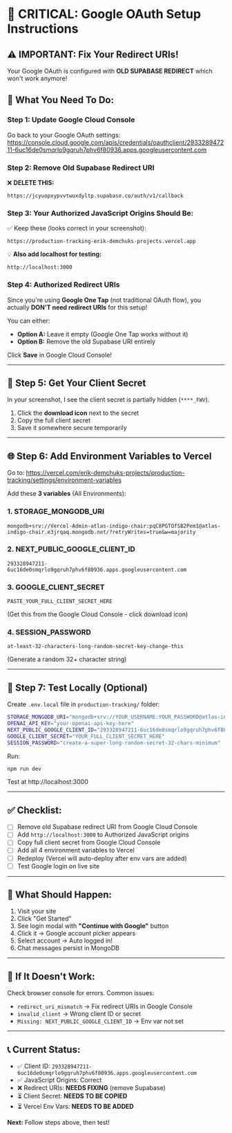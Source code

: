 # 🚨 CRITICAL: Google OAuth Setup Instructions

## ⚠️ **IMPORTANT: Fix Your Redirect URIs!**

Your Google OAuth is configured with **OLD SUPABASE REDIRECT** which won't work anymore!

## 🔧 **What You Need To Do:**

### **Step 1: Update Google Cloud Console**

Go back to your Google OAuth settings:
https://console.cloud.google.com/apis/credentials/oauthclient/293328947211-6uc16de0smqrlo9gqruh7phv6f80936.apps.googleusercontent.com

### **Step 2: Remove Old Supabase Redirect URI**

❌ **DELETE THIS:**
```
https://jcyuopxypvvtwuxdyltp.supabase.co/auth/v1/callback
```

### **Step 3: Your Authorized JavaScript Origins Should Be:**

✅ Keep these (looks correct in your screenshot):
```
https://production-tracking-erik-demchuks-projects.vercel.app
```

💡 **Also add localhost for testing:**
```
http://localhost:3000
```

### **Step 4: Authorized Redirect URIs**

Since you're using **Google One Tap** (not traditional OAuth flow), you actually **DON'T need redirect URIs** for this setup! 

You can either:
- **Option A:** Leave it empty (Google One Tap works without it)
- **Option B:** Remove the old Supabase URI entirely

Click **Save** in Google Cloud Console!

---

## 🔑 **Step 5: Get Your Client Secret**

In your screenshot, I see the client secret is partially hidden (`****_FWV`).

1. Click the **download icon** next to the secret
2. Copy the full client secret
3. Save it somewhere secure temporarily

---

## 🌐 **Step 6: Add Environment Variables to Vercel**

Go to: https://vercel.com/erik-demchuks-projects/production-tracking/settings/environment-variables

Add these **3 variables** (All Environments):

### **1. STORAGE_MONGODB_URI**
```
mongodb+srv://Vercel-Admin-atlas-indigo-chair:pqC8PGTOfSB2Pem1@atlas-indigo-chair.e3jrqaq.mongodb.net/?retryWrites=true&w=majority
```

### **2. NEXT_PUBLIC_GOOGLE_CLIENT_ID**
```
293328947211-6uc16de0smqrlo9gqruh7phv6f80936.apps.googleusercontent.com
```

### **3. GOOGLE_CLIENT_SECRET**
```
PASTE_YOUR_FULL_CLIENT_SECRET_HERE
```
(Get this from the Google Cloud Console - click download icon)

### **4. SESSION_PASSWORD**
```
at-least-32-characters-long-random-secret-key-change-this
```
(Generate a random 32+ character string)

---

## 🧪 **Step 7: Test Locally (Optional)**

Create `.env.local` file in `production-tracking/` folder:

```bash
STORAGE_MONGODB_URI="mongodb+srv://YOUR_USERNAME:YOUR_PASSWORD@atlas-indigo-chair.e3jrqaq.mongodb.net/?retryWrites=true&w=majority"
OPENAI_API_KEY="your-openai-api-key-here"
NEXT_PUBLIC_GOOGLE_CLIENT_ID="293328947211-6uc16de0smqrlo9gqruh7phv6f80936.apps.googleusercontent.com"
GOOGLE_CLIENT_SECRET="YOUR_FULL_CLIENT_SECRET_HERE"
SESSION_PASSWORD="create-a-super-long-random-secret-32-chars-minimum"
```

Run:
```bash
npm run dev
```

Test at http://localhost:3000

---

## ✅ **Checklist:**

- [ ] Remove old Supabase redirect URI from Google Cloud Console
- [ ] Add `http://localhost:3000` to Authorized JavaScript origins
- [ ] Copy full client secret from Google Cloud Console
- [ ] Add all 4 environment variables to Vercel
- [ ] Redeploy (Vercel will auto-deploy after env vars are added)
- [ ] Test Google login on live site

---

## 🎯 **What Should Happen:**

1. Visit your site
2. Click "Get Started" 
3. See login modal with **"Continue with Google"** button
4. Click it → Google account picker appears
5. Select account → Auto logged in!
6. Chat messages persist in MongoDB

---

## 🐛 **If It Doesn't Work:**

Check browser console for errors. Common issues:
- `redirect_uri_mismatch` → Fix redirect URIs in Google Console
- `invalid_client` → Wrong client ID or secret
- `Missing: NEXT_PUBLIC_GOOGLE_CLIENT_ID` → Env var not set

---

## 📞 **Current Status:**

- ✅ Client ID: `293328947211-6uc16de0smqrlo9gqruh7phv6f80936.apps.googleusercontent.com`
- ✅ JavaScript Origins: Correct
- ❌ Redirect URIs: **NEEDS FIXING** (remove Supabase)
- ⏳ Client Secret: **NEEDS TO BE COPIED** 
- ⏳ Vercel Env Vars: **NEEDS TO BE ADDED**

**Next:** Follow steps above, then test!

